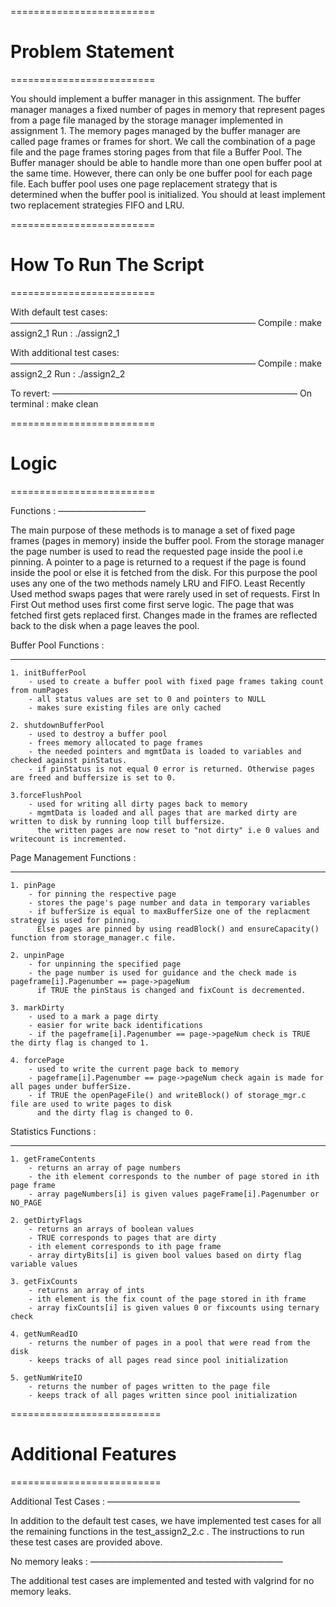 =========================
#   Problem Statement   #
=========================

You should implement a buffer manager in this assignment. The buffer manager
manages a fixed number of pages in memory that represent pages from a page
file managed by the storage manager implemented in assignment 1. The memory
pages managed by the buffer manager are called page frames or frames for short.
We call the combination of a page file and the page frames storing pages from
that file a Buffer Pool. The Buffer manager should be able to handle more than
one open buffer pool at the same time. However, there can only be one buffer
pool for each page file. Each buffer pool uses one page replacement strategy
that is determined when the buffer pool is initialized. You should at least
implement two replacement strategies FIFO and LRU.

=========================
# How To Run The Script #
=========================

With default test cases:
————————————————————————————
Compile : make assign2_1
Run : ./assign2_1


With additional test cases:
————————————————————————————
Compile : make assign2_2
Run : ./assign2_2


To revert:
————————————————————————————
On terminal : make clean


=========================
#         Logic         #
=========================

Functions :
——————————

The main purpose of these methods is to manage a set of fixed page frames (pages in memory)
inside the buffer pool. From the storage manager the page number is used to read the requested
page inside the pool i.e pinning. A pointer to a page is returned to a request if the page is
found inside the pool or else it is fetched from the disk. For this purpose the pool uses any
one of the two methods namely LRU and FIFO. Least Recently Used method swaps pages that were
rarely used in set of requests. First In First Out method uses first come first serve logic.
The page that was fetched first gets replaced first. Changes made in the frames are reflected
back to the disk when a page leaves the pool.


Buffer Pool Functions :
_____________________

	1. initBufferPool
		- used to create a buffer pool with fixed page frames taking count from numPages
		- all status values are set to 0 and pointers to NULL
		- makes sure existing files are only cached

	2. shutdownBufferPool
		- used to destroy a buffer pool
		- frees memory allocated to page frames
		- the needed pointers and mgmtData is loaded to variables and checked against pinStatus.
		- if pinStatus is not equal 0 error is returned. Otherwise pages are freed and buffersize is set to 0.

	3.forceFlushPool
		- used for writing all dirty pages back to memory
		- mgmtData is loaded and all pages that are marked dirty are written to disk by running loop till buffersize.
		  the written pages are now reset to "not dirty" i.e 0 values and writecount is incremented.

Page Management Functions :
_________________________

	1. pinPage
		- for pinning the respective page
		- stores the page's page number and data in temporary variables
		- if bufferSize is equal to maxBufferSize one of the replacment strategy is used for pinning.
		  Else pages are pinned by using readBlock() and ensureCapacity() function from storage_manager.c file.

	2. unpinPage
		- for unpinning the specified page
		- the page number is used for guidance and the check made is pageframe[i].Pagenumber == page->pageNum
		  if TRUE the pinStaus is changed and fixCount is decremented.

	3. markDirty
		- used to a mark a page dirty
		- easier for write back identifications
		- if the pageframe[i].Pagenumber == page->pageNum check is TRUE the dirty flag is changed to 1.

	4. forcePage
		- used to write the current page back to memory
		- pageframe[i].Pagenumber == page->pageNum check again is made for all pages under bufferSize.
		- if TRUE the openPageFile() and writeBlock() of storage_mgr.c file are used to write pages to disk
		  and the dirty flag is changed to 0.

Statistics Functions :
____________________

	1. getFrameContents
		- returns an array of page numbers
		- the ith element corresponds to the number of page stored in ith page frame
		- array pageNumbers[i] is given values pageFrame[i].Pagenumber or NO_PAGE

	2. getDirtyFlags
		- returns an arrays of boolean values
		- TRUE corresponds to pages that are dirty
		- ith element corresponds to ith page frame
		- array dirtyBits[i] is given bool values based on dirty flag variable values

	3. getFixCounts
		- returns an array of ints
		- ith element is the fix count of the page stored in ith frame
		- array fixCounts[i] is given values 0 or fixcounts using ternary check

	4. getNumReadIO
		- returns the number of pages in a pool that were read from the disk
		- keeps tracks of all pages read since pool initialization

	5. getNumWriteIO
		- returns the number of pages written to the page file
		- keeps track of all pages written since pool initialization


==========================
#   Additional Features  #
==========================

Additional Test Cases :
——————————————————————

In addition to the default test cases, we have implemented test cases for all the remaining
functions in the test_assign2_2.c . The instructions to run these test cases are provided
above.

No memory leaks :
——————————————————————

The additional test cases are implemented and tested with valgrind for no memory leaks.
